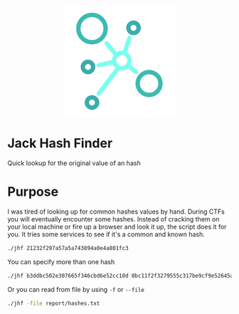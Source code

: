 <p align="center">
    <img src="logo.png">
</p>

# Jack Hash Finder
Quick lookup for the original value of an hash

# Purpose
I was tired of looking up for common hashes values by hand. During CTFs you will eventually encounter some hashes. Instead of cracking them on your local machine or fire up a browser and look it up, the script does it for you. It tries some services to see if it's a common and known hash.


```bash
./jhf 21232f297a57a5a743894a0e4a801fc3
```
You can specify more than one hash
```bash
./jhf b3ddbc502e307665f346cbd6e52cc10d 0bc11f2f3279555c317be9cf9e52645a
```
Or you can read from file by using `-f` or `--file`
```bash
./jhf -file report/hashes.txt
```

